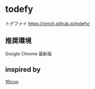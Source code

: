 # todefy
トデファイ https://omch.github.io/todefy/
## 推奨環境
Google Chrome 最新版
## inspired by
[16icon](https://github.com/ryo33/16icon/)
